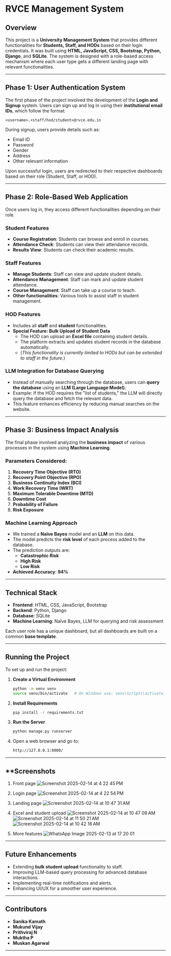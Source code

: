 # RVCE Management System

## Overview

This project is a **University Management System** that provides different functionalities for **Students, Staff, and HODs** based on their login credentials. It was built using **HTML, JavaScript, CSS, Bootstrap, Python, Django**, and **SQLite**. The system is designed with a role-based access mechanism where each user type gets a different landing page with relevant functionalities.

---

## **Phase 1: User Authentication System**

The first phase of the project involved the development of the **Login and Signup** system. Users can sign up and log in using their **institutional email IDs**, which follow the format:

`<username>.<staff/hod/student>@rvce.edu.in`

During signup, users provide details such as:

- Email ID
- Password
- Gender
- Address
- Other relevant information

Upon successful login, users are redirected to their respective dashboards based on their role (Student, Staff, or HOD).

---

## **Phase 2: Role-Based Web Application**

Once users log in, they access different functionalities depending on their role.

### **Student Features**

- **Course Registration**: Students can browse and enroll in courses.
- **Attendance Check**: Students can view their attendance records.
- **Results View**: Students can check their academic results.

### **Staff Features**

- **Manage Students**: Staff can view and update student details.
- **Attendance Management**: Staff can mark and update student attendance.
- **Course Management**: Staff can take up a course to teach.
- **Other functionalities**: Various tools to assist staff in student management.

### **HOD Features**

- Includes all **staff** and **student** functionalities.
- **Special Feature: Bulk Upload of Student Data**
  - The HOD can upload an **Excel file** containing student details.
  - The platform extracts and updates student records in the database automatically.
  - (*This functionality is currently limited to HODs but can be extended to staff in the future.*)

### **LLM Integration for Database Querying**

- Instead of manually searching through the database, users can **query the database** using an **LLM (Large Language Model).**
- Example: If the HOD requires the "list of students," the LLM will directly query the database and fetch the relevant data.
- This feature enhances efficiency by reducing manual searches on the website.

---

## **Phase 3: Business Impact Analysis**

The final phase involved analyzing the **business impact** of various processes in the system using **Machine Learning**.

### **Parameters Considered:**

1. **Recovery Time Objective (RTO)**
2. **Recovery Point Objective (RPO)**
3. **Business Continuity Index (BCI)**
4. **Work Recovery Time (WRT)**
5. **Maximum Tolerable Downtime (MTD)**
6. **Downtime Cost**
7. **Probability of Failure**
8. **Risk Exposure**

### **Machine Learning Approach**

- We trained a **Naïve Bayes** model and an **LLM** on this data.
- The model predicts the **risk level** of each process added to the database.
- The prediction outputs are:
  - **Catastrophic Risk**
  - **High Risk**
  - **Low Risk**
- **Achieved Accuracy**: **94%**

---

## **Technical Stack**

- **Frontend**: HTML, CSS, JavaScript, Bootstrap
- **Backend**: Python, Django
- **Database**: SQLite
- **Machine Learning**: Naïve Bayes, LLM for querying and risk assessment

Each user role has a unique dashboard, but all dashboards are built on a common **base template**.

---

## **Running the Project**

To set up and run the project:

1. **Create a Virtual Environment**

   ```sh
   python -m venv venv
   source venv/bin/activate   # On Windows use: venv\Scripts\activate
   ```

2. **Install Requirements**

   ```sh
   pip install -r requirements.txt
   ```

3. **Run the Server**

   ```sh
   python manage.py runserver
   ```

4. Open a web browser and go to:

   ```sh
   http://127.0.0.1:8000/
   ```

---
## **Screenshots 
1. Front page
   ![Screenshot 2025-02-14 at 4 22 45 PM](https://github.com/user-attachments/assets/941e8a07-ffe1-4e97-980e-ccbdbdcd8357)
   
2. Login page
   ![Screenshot 2025-02-14 at 4 22 54 PM](https://github.com/user-attachments/assets/016092a2-c95e-4e85-9fa2-de5441006c88)

3. Landing page
   ![Screenshot 2025-02-14 at 10 47 31 AM](https://github.com/user-attachments/assets/3c2bbc5f-878e-4a2f-84f2-d7a831a198f4)

4. Excel and student upload
   ![Screenshot 2025-02-14 at 10 47 09 AM](https://github.com/user-attachments/assets/fe303d46-7c17-40f3-b726-5ba9a15e491a)
   ![Screenshot 2025-02-14 at 11 50 21 AM](https://github.com/user-attachments/assets/d8d501f1-3078-495d-9e30-6dc6b2cae7b1)
   ![Screenshot 2025-02-14 at 10 42 16 AM](https://github.com/user-attachments/assets/67964398-4a50-45f0-9d81-8b789c30a878)

5. More features
   ![WhatsApp Image 2025-02-13 at 17 20 01](https://github.com/user-attachments/assets/0fb92a1a-9883-40bb-863a-676688095a4b)


---
## **Future Enhancements**

- Extending **bulk student upload** functionality to staff.
- Improving LLM-based query processing for advanced database interactions.
- Implementing real-time notifications and alerts.
- Enhancing UI/UX for a smoother user experience.

---

## **Contributors**

- **Sanika Kamath**
- **Mukund Vijay**
- **Prithviraj N**
- **Muktha P**
- **Muskan Agarwal**

---

